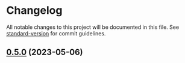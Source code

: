 # Changelog

All notable changes to this project will be documented in this file. See [standard-version](https://github.com/conventional-changelog/standard-version) for commit guidelines.

## [0.5.0](https://github.com/david-videau-ortega/manual-semantic-versioning-test/compare/v0.4.0...v0.5.0) (2023-05-06)
